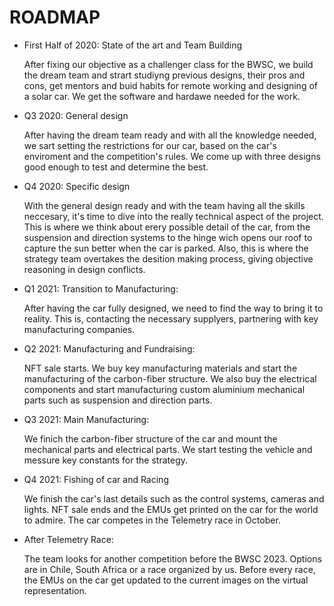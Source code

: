 # ROADMAP

* First Half of 2020: State of the art and Team Building

   After fixing our objective as a challenger class for the BWSC, we build the dream team and strart studiyng previous designs, their pros and cons, get mentors and buid habits for remote working and designing of a solar car. We get the software and hardawe needed for the work.

* Q3 2020: General design

  After having the dream team ready and with all the knowledge needed, we sart setting the restrictions for our car, based on the car's enviroment and the competition's rules. We come up with three designs good enough to test and determine the best.
  
* Q4 2020: Specific design

  With the general design ready and with the team having all the skills neccesary, it's time to dive into the really technical aspect of the project. This is where we think about erery possible detail of the car, from the suspension and direction systems to the hinge wich opens our roof to capture the sun better when the car is parked. Also, this is where the strategy team overtakes the desition making process, giving objective reasoning in design conflicts.

* Q1 2021: Transition to Manufacturing:

  After having the car fully designed, we need to find the way to bring it to reality. This is, contacting the necessary supplyers, partnering with key manufacturing companies.
  
* Q2 2021: Manufacturing and Fundraising:
  
  NFT sale starts. We buy key manufacturing materials and start the manufacturing of the carbon-fiber structure. We also buy the electrical components and start manufacturing custom aluminium mechanical parts such as suspension and direction parts.

* Q3 2021: Main Manufacturing: 

   We finich the carbon-fiber structure of the car and mount the mechanical parts and electrical parts.
   We start testing the vehicle and messure key constants for the strategy.

* Q4 2021: Fishing of car and Racing
   
   We finish the car's last details such as the control systems, cameras and lights.
   NFT sale ends and the EMUs get printed on the car for the world to admire.
   The car competes in the Telemetry race in October.
   
* After Telemetry Race: 

   The team looks for another competition before the BWSC 2023. Options are in Chile, South Africa or a race organized by us. Before every race, the EMUs on the car get updated to the current images on the virtual representation.

